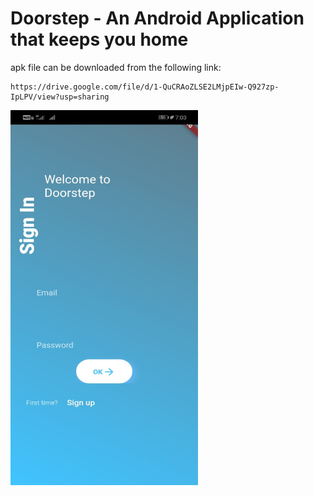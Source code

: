 # Doorstep - An Android Application that keeps you home

apk file can be downloaded from the following link:
```
https://drive.google.com/file/d/1-QuCRAoZLSE2LMjpEIw-Q927zp-IpLPV/view?usp=sharing
```
<img src="Pictures/1.jpeg" width="300" height="600">
